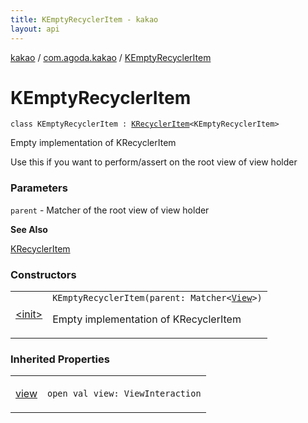 ```yaml
---
title: KEmptyRecyclerItem - kakao
layout: api
---
```


<div class='api-docs-breadcrumbs'><a href="../../index.html">kakao</a> / <a href="../index.html">com.agoda.kakao</a> / <a href=".">KEmptyRecyclerItem</a></div>

# KEmptyRecyclerItem

<div class="signature"><code><span class="keyword">class </span><span class="identifier">KEmptyRecyclerItem</span>&nbsp;<span class="symbol">:</span>&nbsp;<a href="../-k-recycler-item/index.html"><span class="identifier">KRecyclerItem</span></a><span class="symbol">&lt;</span><span class="identifier">KEmptyRecyclerItem</span><span class="symbol">&gt;</span></code></div>

Empty implementation of KRecyclerItem

Use this if you want to perform/assert on the root view of view holder

### Parameters

<code>parent</code> - Matcher of the root view of view holder

**See Also**

<a href="../-k-recycler-item/index.html">KRecyclerItem</a>

### Constructors

<table class="api-docs-table">
<tbody>
<tr>
<td markdown="1">

<a href="-init-.html">&lt;init&gt;</a>


</td>
<td markdown="1">
<div class="signature"><code><span class="identifier">KEmptyRecyclerItem</span><span class="symbol">(</span><span class="parameterName" id="com.agoda.kakao.KEmptyRecyclerItem$<init>(org.hamcrest.Matcher((android.view.View)))/parent">parent</span><span class="symbol">:</span>&nbsp;<span class="identifier">Matcher</span><span class="symbol">&lt;</span><a href="https://developer.android.com/reference/android/view/View.html"><span class="identifier">View</span></a><span class="symbol">&gt;</span><span class="symbol">)</span></code></div>

Empty implementation of KRecyclerItem


</td>
</tr>
</tbody>
</table>

### Inherited Properties

<table class="api-docs-table">
<tbody>
<tr>
<td markdown="1">

<a href="../-k-recycler-item/view.html">view</a>


</td>
<td markdown="1">
<div class="signature"><code><span class="keyword">open</span> <span class="keyword">val </span><span class="identifier">view</span><span class="symbol">: </span><span class="identifier">ViewInteraction</span></code></div>

</td>
</tr>
</tbody>
</table>
